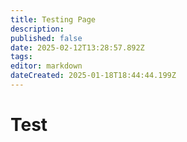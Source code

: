 ```yaml
---
title: Testing Page
description: 
published: false
date: 2025-02-12T13:28:57.892Z
tags: 
editor: markdown
dateCreated: 2025-01-18T18:44:44.199Z
---
```


# Test
